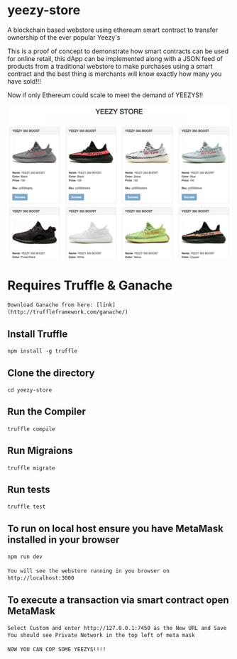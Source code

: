 # yeezy-store
A blockchain based webstore using ethereum smart contract to transfer ownership of the ever popular Yeezy's

This is a proof of concept to demonstrate how smart contracts can be used for online retail, this dApp can be implemented along with a JSON feed of products from a traditional webstore to make purchases using a smart contract and the best thing is merchants will know exactly how many you have sold!!!

Now if only Ethereum could scale to meet the demand of YEEZYS!!

![alt text](/screenshot.png "Smart contrat eCommerce")


# Requires Truffle & Ganache
    Download Ganache from here: [link](http://truffleframework.com/ganache/)

## Install Truffle    
    npm install -g truffle

## Clone the directory
    cd yeezy-store

## Run the Compiler    
    truffle compile

## Run Migraions    
    truffle migrate

## Run tests
    truffle test

## To run on local host ensure you have MetaMask installed in your browser
    npm run dev

    You will see the webstore running in you browser on http://localhost:3000

## To execute a transaction via smart contract open MetaMask

    Select Custom and enter http://127.0.0.1:7450 as the New URL and Save 
    You should see Private Network in the top left of meta mask

    NOW YOU CAN COP SOME YEEZYS!!!!               
